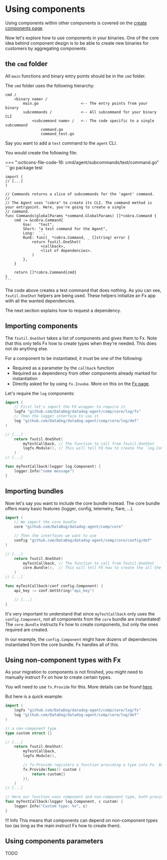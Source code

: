 # Using components

Using components within other components is covered on the [create components page](creating-components.md).

Now let's explore how to use components in your binaries. One of the core idea behind component design is to be able to
create new binaries for customers by aggregating components.

## the `cmd` folder

All `main` functions and binary entry points should be in the `cmd` folder.

The `cmd` folder uses the following hierarchy:

```
cmd /
    <binary name> /
        main.go                   <-- The entry points from your binary
        subcommands /             <-- All subcommand for your binary CLI
            <subcommand name> /   <-- The code specific to a single subcommand
                command.go
                command_test.go
```

Say you want to add a `test` command to the `agent` CLI.

You would create the following file:

=== ":octicons-file-code-16: cmd/agent/subcommands/test/command.go"
    ```go
    package test

    import (
    // [...]
    )

    // Commands returns a slice of subcommands for the 'agent' command.
    //
    // The Agent uses "cobra" to create its CLI. The command method is your entrypoint. Here, you're going to create a single
    // command.
    func Commands(globalParams *command.GlobalParams) []*cobra.Command {
        cmd := &cobra.Command{
            Use:   "test",
            Short: "a test command for the Agent",
            Long:  ``,
            RunE: func(_ *cobra.Command, _ []string) error {
                return fxutil.OneShot(
                    <callback>,
                    <list of dependencies>.
                )
            },
        }

        return []*cobra.Command{cmd}
    }
    ```

The code above creates a test command that does nothing. As you can see, `fxutil.OneShot` helpers are being used. These
helpers initialize an Fx app with all the wanted dependencies. 

The next section explains how to request a
dependency.

## Importing components

The `fxutil.OneShot` takes a list of components and gives them to Fx. Note that this only tells Fx how to create types when they're needed. This does not do anything else.

For a component to be instantiated, it must be one of the following:

+ Required as a parameter by the `callback` function
+ Required as a dependency from other components already marked for instantiation
+ Directly asked for by using `fx.Invoke`. More on this on the [Fx page](fx.md).

Let's require the `log` components:

```go
import (
    // First let's import the FX wrapper to require it
    logfx "github.com/DataDog/datadog-agent/comp/core/log/fx"
    // Then the logger interface to use it
    log "github.com/DataDog/datadog-agent/comp/core/log/def"
)

// [...]
    return fxutil.OneShot(
        myTestCallback, // The function to call from fxutil.OneShot
        logfx.Module(), // This will tell FX how to create the `log.Component`
    )
// [...]

func myTestCallback(logger log.Component) {
    logger.Info("some message")
}
```

## Importing bundles

Now let's say you want to include the core bundle instead. The core bundle offers many basic features (logger, config,
telemetry, flare, ...).

```go
import (
    // We import the core bundle
    core "github.com/DataDog/datadog-agent/comp/core"

    // Then the interfaces we want to use
    config "github.com/DataDog/datadog-agent/comp/core/config/def"
)

// [...]
    return fxutil.OneShot(
        myTestCallback, // The function to call from fxutil.OneShot
        core.Bundle(),  // This will tell FX how to create the all the components included in the bundle
    )
// [...]

func myTestCallback(conf config.Component) {
    api_key := conf.GetString("api_key")

    // [...]
}
```

It's very important to understand that since `myTestCallback` only uses the `config.Component`, not all components from
the `core` bundle are instantiated! The `core.Bundle` instructs Fx how to create components, but only the ones required
are created.

In our example, the `config.Component` might have dozens of dependencies instantiated from the core bundle. Fx handles
all of this.

## Using non-component types with Fx

As your migration to components is not finished, you might need to manually instruct Fx on how to create certain types.

You will need to use `fx.Provide` for this. More details can be found [here](fx.md).

But here is a quick example:

```go
import (
    logfx "github.com/DataDog/datadog-agent/comp/core/log/fx"
    log "github.com/DataDog/datadog-agent/comp/core/log/def"
)

// a non-component type
type custom struct {}

// [...]
    return fxutil.OneShot(
        myTestCallback,
        logfx.Module(),

        // fx.Provide registers a function providing a type into Fx. Any time this is needed, Fx will use it.
        fx.Provide(func() custom {
            return custom{}
        }),
    )
// [...]

// Here our function uses component and non-component type, both provided by Fx.
func myTestCallback(logger log.Component, c custom) {
    logger.Info("Custom type: %v", c)
}
```

!!! Info
    This means that components can depend on non-component types too (as long as the main instruct Fx how to create them).

## Using components parameters

TODO
